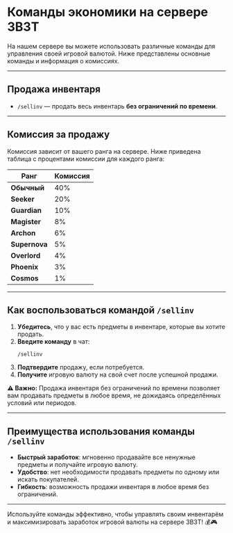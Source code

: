 # Команды экономики на сервере 3B3T

На нашем сервере вы можете использовать различные команды для управления своей игровой валютой. Ниже представлены основные команды и информация о комиссиях.

---

## **Продажа инвентаря**

- `/sellinv` — продать весь инвентарь **без ограничений по времени**.

---

## **Комиссия за продажу**

Комиссия зависит от вашего ранга на сервере. Ниже приведена таблица с процентами комиссии для каждого ранга:

| **Ранг**      | **Комиссия** |
|---------------|--------------|
| **Обычный**   | 40%          |
| **Seeker**    | 20%          |
| **Guardian**  | 10%          |
| **Magister**  | 8%           |
| **Archon**    | 6%           |
| **Supernova** | 5%           |
| **Overlord**  | 4%           |
| **Phoenix**   | 3%           |
| **Cosmos**    | 1%           |

---

## **Как воспользоваться командой `/sellinv`**

1. **Убедитесь**, что у вас есть предметы в инвентаре, которые вы хотите продать.
2. **Введите команду** в чат:
    ```plaintext
    /sellinv
    ```
3. **Подтвердите** продажу, если потребуется.
4. **Получите** игровую валюту на свой счет после успешной продажи.

**⚠️ Важно:** Продажа инвентаря без ограничений по времени позволяет вам продавать предметы в любое время, не дожидаясь определённых условий или периодов.

---

## **Преимущества использования команды `/sellinv`**

- **Быстрый заработок**: мгновенно продавайте все ненужные предметы и получайте игровую валюту.
- **Удобство**: нет необходимости продавать предметы по одному или искать покупателей.
- **Гибкость**: возможность продажи инвентаря в любое время без ограничений.

---

Используйте команды эффективно, чтобы управлять своим инвентарём и максимизировать заработок игровой валюты на сервере 3B3T! 💰🎮
